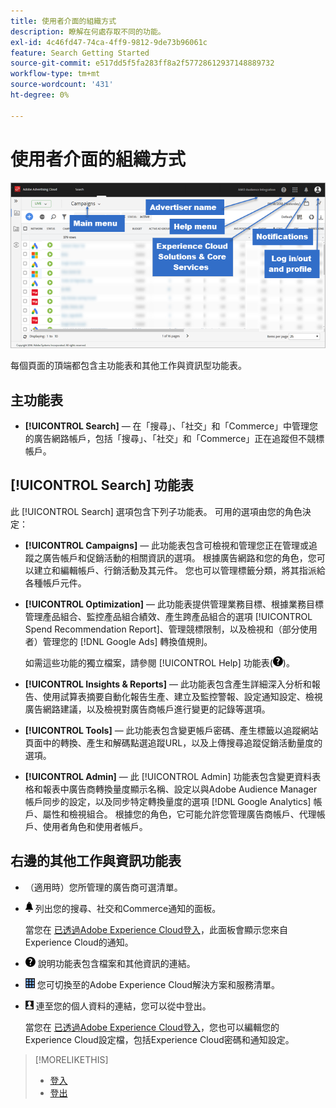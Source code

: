 ```yaml
---
title: 使用者介面的組織方式
description: 瞭解在何處存取不同的功能。
exl-id: 4c46fd47-74ca-4ff9-9812-9de73b96061c
feature: Search Getting Started
source-git-commit: e517dd5f5fa283ff8a2f57728612937148889732
workflow-type: tm+mt
source-wordcount: '431'
ht-degree: 0%

---
```


# 使用者介面的組織方式

![使用者介面](/help/search-social-commerce/assets/ui.png "使用者介面")

每個頁面的頂端都包含主功能表和其他工作與資訊型功能表。

## 主功能表

* **[!UICONTROL Search]**  — 在「搜尋」、「社交」和「Commerce」中管理您的廣告網路帳戶，包括「搜尋」、「社交」和「Commerce」正在追蹤但不競標帳戶。

## [!UICONTROL Search] 功能表

此 [!UICONTROL Search] 選項包含下列子功能表。 可用的選項由您的角色決定：

* **[!UICONTROL Campaigns]**  — 此功能表包含可檢視和管理您正在管理或追蹤之廣告帳戶和促銷活動的相關資訊的選項。 根據廣告網路和您的角色，您可以建立和編輯帳戶、行銷活動及其元件。 您也可以管理標籤分類，將其指派給各種帳戶元件。

* **[!UICONTROL Optimization]**  — 此功能表提供管理業務目標、根據業務目標管理產品組合、監控產品組合績效、產生跨產品組合的選項 [!UICONTROL Spend Recommendation Report]、管理競標限制，以及檢視和（部分使用者）管理您的 [!DNL Google Ads] 轉換值規則。

  如需這些功能的獨立檔案，請參閱 [!UICONTROL Help] 功能表(![說明功能表](/help/search-social-commerce/assets/help-main-menu.png "說明功能表"))。

* **[!UICONTROL Insights & Reports]**  — 此功能表包含產生詳細深入分析和報告、使用試算表摘要自動化報告生產、建立及監控警報、設定通知設定、檢視廣告網路建議，以及檢視對廣告商帳戶進行變更的記錄等選項。

* **[!UICONTROL Tools]**  — 此功能表包含變更帳戶密碼、產生標籤以追蹤網站頁面中的轉換、產生和解碼點選追蹤URL，以及上傳搜尋追蹤促銷活動量度的選項。

* **[!UICONTROL Admin]**  — 此 [!UICONTROL Admin] 功能表包含變更資料表格和報表中廣告商轉換量度顯示名稱、設定以與Adobe Audience Manager帳戶同步的設定，以及同步特定轉換量度的選項 [!DNL Google Analytics] 帳戶、屬性和檢視組合。 根據您的角色，它可能允許您管理廣告商帳戶、代理帳戶、使用者角色和使用者帳戶。

## 右邊的其他工作與資訊功能表

* （適用時）您所管理的廣告商可選清單。

* ![警示通知](/help/search-social-commerce/assets/notifications-panel.png "警示通知") 列出您的搜尋、社交和Commerce通知的面板。

  當您在 [已透過Adobe Experience Cloud登入](log-in.md)，此面板會顯示您來自Experience Cloud的通知。

* ![說明功能表](/help/search-social-commerce/assets/help-main-menu.png "說明功能表") 說明功能表包含檔案和其他資訊的連結。

* ![解決方案切換器](/help/search-social-commerce/assets/menu-icon.png "解決方案切換器") 您可切換至的Adobe Experience Cloud解決方案和服務清單。

* ![使用者設定檔](/help/search-social-commerce/assets/user-profile.png "使用者設定檔") 連至您的個人資料的連結，您可以從中登出。

  當您在 [已透過Adobe Experience Cloud登入](log-in.md)，您也可以編輯您的Experience Cloud設定檔，包括Experience Cloud密碼和通知設定。

>[!MORELIKETHIS]
>
>* [登入](log-in.md)
>* [登出](log-out.md)
